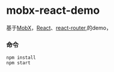 mobx-react-demo
=====================

基于[MobX](https://mobxjs.github.io/mobx)，[React](https://facebook.github.io/react)、[react-router](https://reacttraining.com/react-router/web/api/HashRouter),的demo，


### 命令

```
npm install
npm start
```

